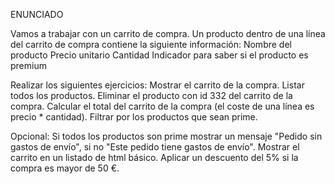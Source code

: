 ENUNCIADO

Vamos a trabajar con un carrito de compra.
Un producto dentro de una línea del carrito de compra contiene la siguiente información:
  Nombre del producto
  Precio unitario
  Cantidad
  Indicador para saber si el producto es premium

Realizar los siguientes ejercicios:
  Mostrar el carrito de la compra.
  Listar todos los productos.
  Eliminar el producto con id 332 del carrito de la compra.
  Calcular el total del carrito de la compra (el coste de una línea es precio * cantidad).
  Filtrar por los productos que sean prime.

Opcional:
  Si todos los productos son prime mostrar un mensaje "Pedido sin gastos de envío", si no "Este pedido
  tiene gastos de envío".
  Mostrar el carrito en un listado de html básico.
  Aplicar un descuento del 5% si la compra es mayor de 50 €.
